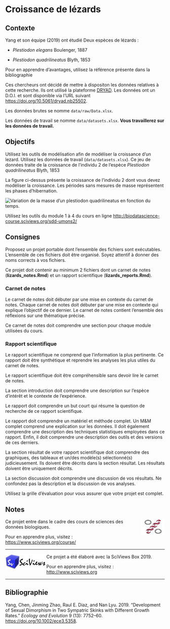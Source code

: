 Croissance de lézards
================

<!--- DO NOT EDIT README.MD. EDIT ONLY README.RMD ----->

## Contexte

Yang et son équipe (2019) ont étudié Deux espèces de lézards :

  - *Plestiodon elegans* Boulenger, 1887

  - *Plestiodon quadrilineatus* Blyth, 1853

Pour en apprendre d’avantages, utilisez la référence présente dans la
bibliographie

Ces chercheurs ont décidé de mettre à dispositon les données relatives à
cette recherche. Ils ont utilisé la plateforme
[DRYAD](https://datadryad.org). Les données ont un D.O.I. et sont
disponible via l’URL suivant <https://doi.org/10.5061/dryad.nb25502>.

Les données brutes se nomme `data/raw/Data.xlsx`.

Les données de travail se nomme `data/datasets.xlsx`. **Vous
travaillerez sur les données de travail.**

## Objectifs

Utilisez les outils de modélisation afin de modéliser la croissance d’un
lezard. Utilisez les données de travail (`data/datasets.xlsx`). Ce jeu
de données traite de la croissance de l’individu 2 de l’espèce
*Plestiodon quadrilineatus* Blyth, 1853

La figure ci-dessus présente la croissance de l’individu 2 dont vous
devez modéliser la croissance. Les périodes sans mesures de masse
représentent les phases d’hibernation.

![Variation de la masse d’un plestiodon quadrilineatus en fonction du
temps.](README_files/figure-gfm/unnamed-chunk-1-1.png)

Utilisez les outils du module 1 à 4 du cours en ligne
<http://biodatascience-course.sciviews.org/sdd-umons2/>

## Consignes

Proposez un projet portable dont l’ensemble des fichiers sont
exécutables. L’ensemble de ces fichiers doit être organisé. Soyez
attentif à donner des noms corrects à vos fichiers.

Ce projet doit contenir au minimum 2 fichiers dont un carnet de notes
(**lizards\_notes.Rmd**) et un rapport scientifique
(**lizards\_reports.Rmd**).

### Carnet de notes

Le carnet de notes doit débuter par une mise en contexte du carnet de
notes. Chaque carnet de notes doit débuter par une mise en contexte qui
explique l’objectif de ce dernier. Le carnet de notes contient
l’ensemble des réflexions sur une thématique précise.

Ce carnet de notes doit comprendre une section pour chaque module
utilisées du cours.

### Rapport scientifique

Le rapport scientifique ne comprend que l’information la plus
pertinente. Ce rapport doit être synthétique et reprendre les analyses
les plus utiles du carnet de notes.

Le rapport scientifique doit être compréhensible sans devoir lire le
carnet de notes.

La section introduction doit comprendre une description sur l’espèce
d’intérêt et le contexte de l’expérience.

Le rapport doit comprendre un but court qui résume la question de
recherche de ce rapport scientifique.

Le rapport doit comprendre un matériel et méthode complet. Un M\&M
complet comprend une explication sur les données. Il doit également
comprendre une description des techniques statistiques employées dans ce
rapport. Enfin, il doit comprendre une description des outils et des
versions de ces derniers.

La section résultat de votre rapport scientifique doit comprendre des
graphiques, des tableaux et un/des modèle(s) sélectionné(s)
judicieusement. Ils doivent être décrits dans la section résultat. Les
résultats doivent être uniquement décrits.

La section discussion doit comprendre une discussion de vos résultats.
Ne confondez pas la description et la discussion de vos analyses.

Utilisez la grille d’évaluation pour vous assurer que votre projet est
complet.

## Notes

<img src="figures/biodatascience.png" width="75" height="50" align="right"/>
Ce projet entre dans le cadre des cours de sciences des données
biologiques.

Pour en apprendre plus, visitez : <https://www.sciviews.org/course/>

-----

<img src="figures/site-title.png" width="130" height="50" align="left"/>
Ce projet a été élaboré avec la SciViews Box 2019.

Pour en apprendre plus, visitez : <http://www.sciviews.org>

-----

## Bibliographie

<div id="refs" class="references">

<div id="ref-2019yang">

Yang, Chen, Jinming Zhao, Raul E. Diaz, and Nan Lyu. 2019. “Development
of Sexual Dimorphism in Two Sympatric Skinks with Different Growth
Rates.” *Ecology and Evolution* 9 (13): 7752–60.
<https://doi.org/10.1002/ece3.5358>.

</div>

</div>
